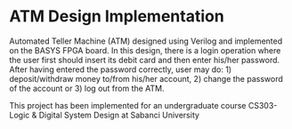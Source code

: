 # ATM Design Implementation

Automated Teller Machine (ATM) designed using Verilog and implemented on the BASYS FPGA board. In this design, there is a login operation where the user first should insert its debit card and then enter his/her password. After having entered the password correctly, user may do: 1) deposit/withdraw money to/from his/her account, 2) change the password of the account or 3) log out from the ATM. 

This project has been implemented for an undergraduate course CS303-Logic & Digital System Design at Sabanci University

